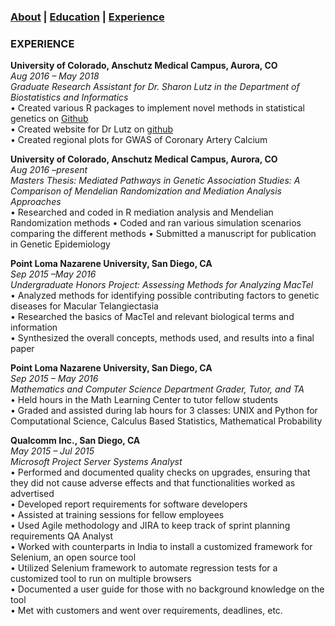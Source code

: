 ### [About](https://athwing.github.io)  |  [Education](https://athwing.github.io/education) |  [Experience](https://athwing.github.io/experience)

### EXPERIENCE
**University of Colorado, Anschutz Medical Campus, Aurora, CO** <br> *Aug 2016 – May 2018*<br>
*Graduate Research Assistant for Dr. Sharon Lutz in the Department of Biostatistics and Informatics*<br>
•	Created various R packages to implement novel methods in statistical genetics on [Github](https://github.com/SharonLutz)<br>
•	Created website for Dr Lutz on [github](https://sharonlutz.github.io/)<br>
•	Created regional plots for GWAS of Coronary Artery Calcium<br>

**University of Colorado, Anschutz Medical Campus, Aurora, CO** <br> *Aug 2016 –present*<br>
*Masters Thesis: Mediated Pathways in Genetic Association Studies: A Comparison of Mendelian Randomization and Mediation Analysis Approaches*<br>
•	Researched and coded in R mediation analysis and Mendelian Randomization methods
• Coded and ran various simulation scenarios comparing the different methods
• Submitted a manuscript for publication in Genetic Epidemiology

**Point Loma Nazarene University, San Diego, CA** <br>*Sep 2015 –May 2016*<br>
*Undergraduate Honors Project: Assessing Methods for Analyzing MacTel*<br>
•	Analyzed methods for identifying possible contributing factors to genetic diseases for Macular Telangiectasia<br>
•	Researched the basics of MacTel and relevant biological terms and information<br>
•	Synthesized the overall concepts, methods used, and results into a final paper<br>

**Point Loma Nazarene University, San Diego, CA** <br>*Sep 2015 – May 2016*<br>
*Mathematics and Computer Science Department Grader, Tutor, and TA*<br>
•	Held hours in the Math Learning Center to tutor fellow students<br>
•	Graded and assisted during lab hours for 3 classes: UNIX and Python for Computational Science, Calculus Based Statistics, Mathematical Probability

**Qualcomm Inc., San Diego, CA** <br> *May 2015 – Jul 2015*<br>
*Microsoft Project Server Systems Analyst*<br>
•	Performed and documented quality checks on upgrades, ensuring that they did not cause adverse effects and that functionalities worked as advertised<br>
•	Developed report requirements for software developers<br>
•	Assisted at training sessions for fellow employees<br>
•	Used Agile methodology and JIRA to keep track of sprint planning requirements
QA Analyst<br>
•	Worked with counterparts in India to install a customized framework for Selenium, an open source tool<br>
•	Utilized Selenium framework to automate regression tests for a customized tool to run on multiple browsers<br>
•	Documented a user guide for those with no background knowledge on the tool<br>
•	Met with customers and went over requirements, deadlines, etc.<br>

